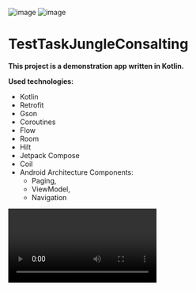 ![image](https://img.shields.io/badge/platform-android-green.svg) ![image](https://img.shields.io/badge/language-kotlin-blue.svg)

# TestTaskJungleConsalting

**This project is a demonstration app written in Kotlin.**

**Used technologies:**
- Kotlin
- Retrofit
- Gson
- Coroutines
- Flow
- Room
- Hilt
- Jetpack Compose
- Coil
- Android Architecture Components: 
     - Paging,
     - ViewModel,  
     - Navigation


![Sample video](https://github.com/MaksimKalitsev/TestTaskJungleConsalting/raw/master/video_2023-08-25_13-25-20.mp4)



